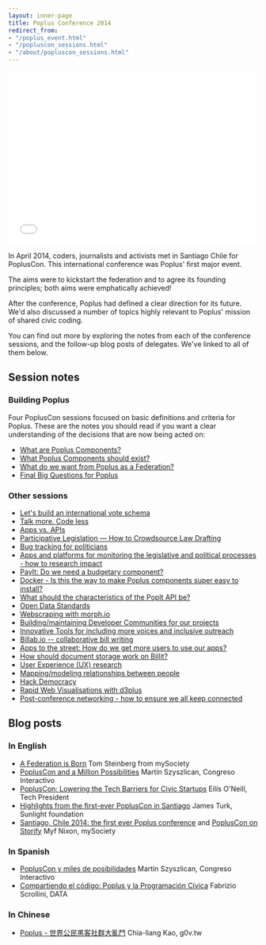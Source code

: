 ```yaml
---
layout: inner-page
title: Poplus Conference 2014
redirect_from:
- "/poplus_event.html"
- "/popluscon_sessions.html"
- "/about/popluscon_sessions.html"
---
```


<iframe src="//player.vimeo.com/video/95069822" width="100%" height="350" frameborder="0" webkitallowfullscreen mozallowfullscreen allowfullscreen></iframe>

<p class="intro">In April 2014, coders, journalists and activists met in Santiago Chile for PoplusCon. This international conference was Poplus' first major event. </p>

<p class="intro">The aims were to kickstart the federation and to agree its founding principles; both aims were emphatically achieved! </p>

<p class="intro">After the conference, Poplus had defined a clear direction for its future. We'd also discussed a number of topics highly relevant to Poplus' mission of shared civic coding.</p>

<p class="intro">You can find out more by exploring the notes from each of the conference sessions, and the follow-up blog posts of delegates. We've linked to all of them below.</p>

<h2>Session notes</h2>
<h3>Building Poplus</h3>

<p>Four PoplusCon sessions focused on basic definitions and criteria for Poplus. These are the notes you should read if you want a clear understanding of the decisions that are now being acted on:</p>

<ul><li><a href="https://popluscon.hackpad.com/What-are-Poplus-components-yVemaWdWcmI">What are Poplus Components?</a></li>

<li><a href="https://popluscon.hackpad.com/What-Poplus-Components-should-exist-KlZwvmR5ycO">What Poplus Components should exist?</a></li>

<li><a href="https://popluscon.hackpad.com/What-do-we-want-from-Poplus-as-a-Federation-jyIAGVGPG8P">What do we want from Poplus as a Federation?</a></li>

<li><a href="https://popluscon.hackpad.com/Final-Big-Questions-for-Poplus-6EoVyjdlalG">Final Big Questions for Poplus</a></li></ul>

<h3>Other sessions</h3>

<ul><li><a href="https://docs.google.com/a/votainteligente.cl/document/d/1bn6ROajUNvG59POS-nREQI0cDNxSmMAvRLufoEjHbAo/edit">Let's build an international vote schema</a></li>

<li><a href="https://popluscon.hackpad.com/Talk-more.-Code-less-Grey-room-session-1-Tuesday-E9gAXcBOxWO">Talk more. Code less</a></li>

<li><a href="https://popluscon.hackpad.com/Apps-vs.-API-Green-Room-Session-1-lpovmuQzPh4">Apps vs. APIs</a></li>

<li><a href="https://popluscon.hackpad.com/Participative-Legislation-How-to-Crowdsource-Law-Drafting-fIYfLSz34ri">Participative Legislation — How to Crowdsource Law Drafting</a></li>

<li><a href="https://popluscon.hackpad.com/1200-grey-room-Bug-tracking-for-politiciansbillsetc.-uL4Kz6Zmqsl">Bug tracking for politicians</a></li>

<li><a href="https://popluscon.hackpad.com/How-do-we-research-and-assess-success-of-sitesplatforms-in-our-sector-Green-Room-Session-2-sA7bckIL9Go">Apps and platforms for monitoring the legislative and political processes - how to research impact</a></li>

<li><a href="https://popluscon.hackpad.com/PayIt-Do-we-need-a-budgetary-component-USNO15lt57z">PayIt: Do we need a budgetary component?</a></li>

<li><a href="https://popluscon.hackpad.com/Docker-easy-to-install-components-IBqLqc3bZla">Docker - Is this the way to make Poplus components super easy to install?</a></li>

<li><a href="http://hackfoldr.org/poplusconf/hMgGWMQcYWJ">What should the characteristics of the PopIt API be?</a></li>

<li><a href="https://popluscon.hackpad.com/Open-Data-Standards-lnsndBJuB4P">Open Data Standards</a></li>

<li><a href="https://popluscon.hackpad.com/Webscraping-with-morph.io-Grey-Room-Session-1-Wednesday-tddMwTdXjZO">Webscraping with morph.io</a></li>

<li><a href="https://popluscon.hackpad.com/Building-and-maintaining-Developer-Communities-for-our-projects.-Session-1-Day-2-in-the-Pink-Room-IFygxXAaSo5">Building/maintaining Developer Communities for our projects</a></li>

<li><a href="https://docs.google.com/document/d/149Z9ekJhmMKjC4qgCqkUzSy54icvezR0Q2d-TZkxDvI/edit">Innovative Tools for including more voices and inclusive outreach</a></li>

<li><a href="https://popluscon.hackpad.com/Billab.io-collaborative-bill-writing-Grey-Room-Session-2-Wednesday-Sqx7RHl8l5C">Billab.io -- collaborative bill writing</a></li>

<li><a href="https://popluscon.hackpad.com/Apps-to-the-street-How-do-we-get-more-users-to-use-our-apps-Session-2-Day-2-in-the-Pink-Room-I3IzawWR2vo">Apps to the street: How do we get more users to use our apps?</a></li>

<li><a href="https://popluscon.hackpad.com/Getting-the-most-out-of-document-storage-fQCwM97zI6n">How should document storage work on Billit?</a></li>

<li><a href="https://popluscon.hackpad.com/User-Experience-UX-research-Session-3-Grey-Room-Wednesday-7aHLWZW2Ak9">User Experience (UX) research</a></li>

<li><a href="https://popluscon.hackpad.com/Mappingmodeling-relationships-between-people-2n0MfHg5SyB">Mapping/modeling relationships between people</a></li>

<li><a href="https://popluscon.hackpad.com/Hack-Democracy-GQu257potjb">Hack Democracy</a></li>

<li><a href="https://popluscon.hackpad.com/Rapid-Web-Visualisations-with-d3plus-Grey-Room-last-session-Wednesday-XEsMMe0y0tC">Rapid Web Visualisations with d3plus</a></li>

<li><a href="https://popluscon.hackpad.com/Post-conference-networking-session-lpN8N0UAG01">Post-conference networking - how to ensure we all keep connected</a></li></ul>

<h2>Blog posts</h2>
<h3>In English</h3>

<ul><li><a href="http://www.mysociety.org/2014/05/09/a-federation-is-born/">A Federation is Born</a> Tom Steinberg from mySociety</li>

<li><a href="http://www.congresointeractivo.org/popluscon-and-a-millon-possibilities/">PoplusCon and a Million Possibilities</a> Martín Szyszlican, Congreso Interactivo</li>

<li><a href="http://techpresident.com/news/wegov/24982/popluscon-lowering-tech-barriers-civic-startups">PoplusCon: Lowering the Tech Barriers for Civic Startups</a> Eilís O'Neill, Tech President</li>

<li><a href="http://sunlightfoundation.com/blog/2014/05/12/highlights-from-the-first-ever-popluscon-in-santiago/">Highlights from the first-ever PoplusCon in Santiago</a> James Turk, Sunlight foundation</li>

<li><a href="https://www.mysociety.org/2014/05/08/santiago-chile-2014-the-first-poplus-conference/">Santiago, Chile 2014: the first ever Poplus conference</a> and <a href="https://storify.com/myf/the-first-poplus-conference-in-santiago/">PoplusCon on Storify</a> Myf Nixon, mySociety</li></ul>

<h3>In Spanish</h3>

<ul><li><a href="http://www.congresointeractivo.org/latamlab-semana-2-popluscon-y-miles-de-posibilidades/">PoplusCon y miles de posibilidades</a> Martín Szyszlican, Congreso Interactivo</li>

<li><a href="http://www.abrelatam.org/compartiendo-el-codigo-poplus-y-la-programacion-civica/">Compartiendo el código: Poplus y la Programación Cívica</a> Fabrizio Scrollini, DATA</li></ul>

<h3>In Chinese</h3>

<ul><li><a href="http://blog.clkao.org/post/197828/poplus-global-civic-hacking-community">Poplus - 世界公民黑客社群大亂鬥</a> Chia-liang Kao, g0v.tw</li></ul>

